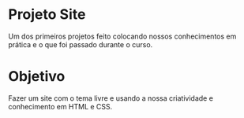 # Projeto Site
Um dos primeiros projetos feito colocando nossos conhecimentos em prática e o que foi passado durante o curso.

# Objetivo
Fazer um site com o tema livre e usando a nossa criatividade e conhecimento em HTML e CSS.
